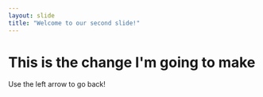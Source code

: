 ```yaml
---
layout: slide
title: "Welcome to our second slide!"
---
```

# This is the change I'm going to make 
Use the left arrow to go back!
